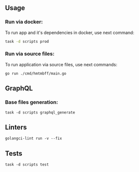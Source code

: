 ## Usage

### Run via docker:

To run app and it's dependencies in docker, use next command:
```bash
task -d scripts prod

```

### Run via source files:

To run application via source files, use next commands:
```shell
go run ./cmd/hmtmbff/main.go
```

## GraphQL

### Base files generation:
```shell
task -d scripts graphql_generate
```

## Linters

```shell
golangci-lint run -v --fix
```

## Tests

```shell
task -d scripts test
```
